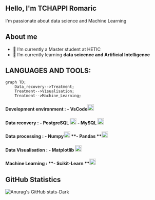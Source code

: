 ## Hello, I'm TCHAPPI Romaric
I'm passionate about data science and Machine Learning<br>

## About me
- 🔭 I’m currently a Master student at HETIC
- 🌱 I’m currently learning **data scicence and Artificial Intelligence**

## LANGUAGES AND TOOLS:
```mermaid
graph TD;
    Data_recovery-->Treatment;
    Treatment-->Visualisation;
    Treatment-->Machine_Learning;
```
#### **Development environment :** **- VsCode**<code><img height="20" alt="VsCode" src="https://cdn.jsdelivr.net/gh/devicons/devicon@latest/icons/vscode/vscode-original.svg"></code>

#### Data recovery : **- PostgreSQL** <code><img height="20" alt="PostgreSQL" src="https://cdn.jsdelivr.net/gh/devicons/devicon@latest/icons/postgresql/postgresql-original.svg"></code> **- MySQL** <code><img height="20" alt="MySQL" src="https://cdn.jsdelivr.net/gh/devicons/devicon@latest/icons/mysql/mysql-original.svg"></code>

#### Data processing : **- Numpy**<code><img height="20" alt="Numpy" src="https://cdn.jsdelivr.net/gh/devicons/devicon@latest/icons/numpy/numpy-original.svg"></code> **- Pandas **<code><img height="20" alt="Pandas" src="https://cdn.jsdelivr.net/gh/devicons/devicon@latest/icons/pandas/pandas-original.svg"></code>

#### Data Visualisation :  **- Matplotlib** <code><img height="20" alt="Matplotlib" src="https://cdn.jsdelivr.net/gh/devicons/devicon@latest/icons/matplotlib/matplotlib-original.svg"></code>
<!-- <code><img height="20" alt="Seaborn" src="https://cdn.jsdelivr.net/gh/devicons/devicon@latest/icons/pandas/pandas-original.svg"></code> -->

#### Machine Learning : **- Scikit-Learn **<code><img height="20" alt="Scikit-Learn" src="https://cdn.jsdelivr.net/gh/devicons/devicon@latest/icons/scikitlearn/scikitlearn-original.svg"></code> 

## GitHub Statistics  
![Anurag's GitHub stats-Dark](https://github-readme-stats.vercel.app/api?username=TchappiR&show_icons=true&theme=dark#gh-dark-mode-only)
